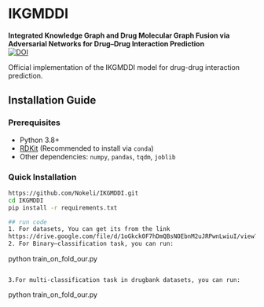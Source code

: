 # IKGMDDI  

**Integrated Knowledge Graph and Drug Molecular Graph Fusion via Adversarial Networks for Drug–Drug Interaction Prediction**  
[![DOI](https://img.shields.io/badge/DOI-10.1021%2Facs.jcim.4c01647-blue)](https://pubs.acs.org/doi/10.1021/acs.jcim.4c01647)

Official implementation of the IKGMDDI model for drug-drug interaction prediction.

## Installation Guide  

### Prerequisites  
- Python 3.8+  
- [RDKit](https://www.rdkit.org/docs/Install.html) (Recommended to install via `conda`)  
- Other dependencies: `numpy`, `pandas`, `tqdm`, `joblib`  

### Quick Installation  
```bash  
https://github.com/Nokeli/IKGMDDI.git 
cd IKGMDDI  
pip install -r requirements.txt

## run code
1. For datasets, You can get its from the link
https://drive.google.com/file/d/1oGkck0F7hDmQBsNOEbnM2uJRPwnLwiuI/view?usp=sharing
2. For Binary—classification task, you can run:
```
python train_on_fold_our.py
```

3.For multi-classification task in drugbank datasets, you can run:
```
python train_on_fold_our.py
```
